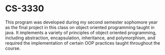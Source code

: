 # CS-3330

This program was developed during my second semester sophomore year as the final project in this class on object oriented programming taught in java. It implements a variety of principles of object oriented programming, including abstraction, encapsulation, inheritance, and polymorphism, and required the implementation of certain OOP practices taught throughout the course.
